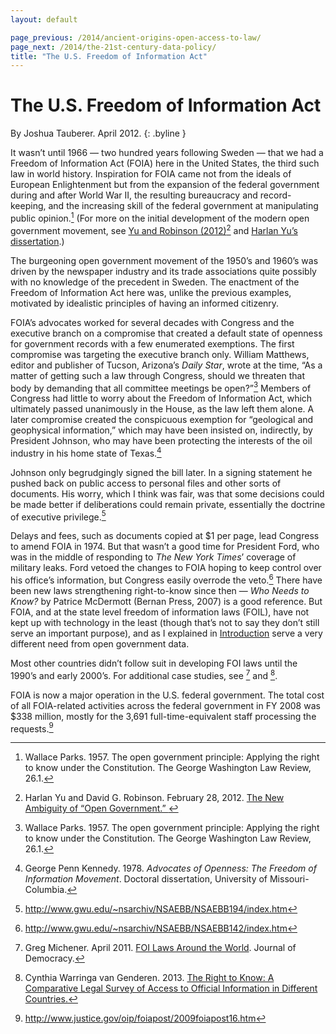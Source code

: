 ```yaml
---
layout: default

page_previous: /2014/ancient-origins-open-access-to-law/
page_next: /2014/the-21st-century-data-policy/
title: "The U.S. Freedom of Information Act"
---
```

The U.S. Freedom of Information Act
===================================

By Joshua Tauberer. April 2012.
{: .byline }


It wasn’t until 1966 — two hundred years following Sweden — that we had a <span>Freedom of Information Act</span> (FOIA) here in the United States, the third such law in world history. Inspiration for FOIA came not from the ideals of European Enlightenment but from the expansion of the federal government during and after World War II, the resulting bureaucracy and record-keeping, and the increasing skill of the federal government at manipulating public opinion.[^1] (For more on the initial development of the modern open government movement, see [Yu and Robinson (2012)](http://papers.ssrn.com/sol3/papers.cfm?abstract_id=2012489)[^2] and [Harlan Yu’s dissertation](http://www.cs.princeton.edu/{\textasciitilde}harlanyu/papers/harlanyu-dissertation.pdf).)

The burgeoning open government movement of the 1950’s and 1960’s was driven by the newspaper industry and its trade associations quite possibly with no knowledge of the precedent in Sweden. The enactment of the Freedom of Information Act here was, unlike the previous examples, motivated by idealistic principles of having an informed citizenry.

FOIA’s advocates worked for several decades with Congress and the executive branch on a compromise that created a default state of openness for government records with a few enumerated exemptions. The first compromise was targeting the executive branch only. William Matthews, editor and publisher of Tucson, Arizona’s *Daily Star*, wrote at the time, “As a matter of getting such a law through Congress, should we threaten that body by demanding that all committee meetings be open?”[^3] Members of Congress had little to worry about the Freedom of Information Act, which ultimately passed unanimously in the House, as the law left them alone. A later compromise created the conspicuous exemption for “geological and geophysical information,” which may have been insisted on, indirectly, by President Johnson, who may have been protecting the interests of the oil industry in his home state of Texas.[^4]

Johnson only begrudgingly signed the bill later. In a signing statement he pushed back on public access to personal files and other sorts of documents. His worry, which I think was fair, was that some decisions could be made better if deliberations could remain private, essentially the doctrine of executive privilege.[^5]

Delays and fees, such as documents copied at \$1 per page, lead Congress to amend FOIA in 1974. But that wasn’t a good time for President Ford, who was in the middle of responding to *The New York Times*’ coverage of military leaks. Ford vetoed the changes to FOIA hoping to keep control over his office’s information, but Congress easily overrode the veto.[^6] There have been new laws strengthening right-to-know since then — *Who Needs to Know?* by Patrice McDermott (Bernan Press, 2007) is a good reference. But FOIA, and at the state level freedom of information laws (FOIL), have not kept up with technology in the least (though that’s not to say they don’t still serve an important purpose), and as I explained in [Introduction](/2014/introduction/) serve a very different need from open government data.

Most other countries didn’t follow suit in developing FOI laws until the 1990’s and early 2000’s. For additional case studies, see [^7] and [^8].

FOIA is now a major operation in the U.S. federal government. The total cost of all FOIA-related activities across the federal government in FY 2008 was \$338 million, mostly for the 3,691 full-time-equivalent staff processing the requests.[^9]

[^1]: Wallace Parks. 1957. The open government principle: Applying the right to know under the Constitution. The George Washington Law Review, 26.1.

[^2]: Harlan Yu and David G. Robinson. February 28, 2012. [The New Ambiguity of “Open Government.” ](http://papers.ssrn.com/sol3/papers.cfm?abstract_id=2012489)

[^3]: Wallace Parks. 1957. The open government principle: Applying the right to know under the Constitution. The George Washington Law Review, 26.1.

[^4]: George Penn Kennedy. 1978. *Advocates of Openness: The Freedom of Information Movement*. Doctoral dissertation, University of Missouri-Columbia.

[^5]: <http://www.gwu.edu/~nsarchiv/NSAEBB/NSAEBB194/index.htm>

[^6]: <http://www.gwu.edu/~nsarchiv/NSAEBB/NSAEBB142/index.htm>

[^7]: Greg Michener. April 2011. [FOI Laws Around the World](http://gregmichener.com/11_22.2_Michener_pp_145-159-Journal_of_Democracy.pdf). Journal of Democracy.

[^8]: Cynthia Warringa van Genderen. 2013. [The Right to Know: A Comparative Legal Survey of Access to Official Information in Different Countries.](https://openaccess.leidenuniv.nl/bitstream/handle/1887/21564/Definitieve%20Master%20Thesis%20Cynthia%20Warringa-van%20Genderen%20s0712779.pdf)

[^9]: http://www.justice.gov/oip/foiapost/2009foiapost16.htm


